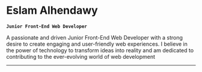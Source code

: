 # Eslam Alhendawy 

**`Junior Front-End Web Developer`**

A passionate and driven Junior Front-End Web Developer with a strong desire to create engaging and user-friendly web experiences. I believe in the power of technology to transform ideas into reality and am dedicated to contributing to the ever-evolving world of web development

---
<!--
**eslamalhendawy/eslamalhendawy** is a ✨ _special_ ✨ repository because its `README.md` (this file) appears on your GitHub profile.

Here are some ideas to get you started:

- 🔭 I’m currently working on ...
- 🌱 I’m currently learning ...
- 👯 I’m looking to collaborate on ...
- 🤔 I’m looking for help with ...
- 💬 Ask me about ...
- 📫 How to reach me: ...
- 😄 Pronouns: ...
- ⚡ Fun fact: ...
-->
